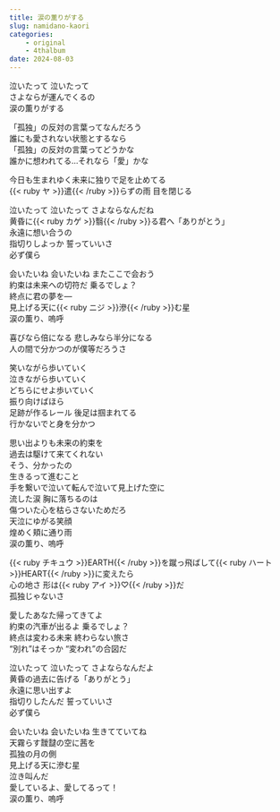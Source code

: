 ```yaml
---
title: 涙の薫りがする
slug: namidano-kaori
categories: 
    - original
    - 4thalbum
date: 2024-08-03
---
```


泣いたって 泣いたって  
さよならが運んでくるの  
涙の薫りがする  

「孤独」の反対の言葉ってなんだろう  
誰にも愛されない状態とするなら  
「孤独」の反対の言葉ってどうかな  
誰かに想われてる…それなら「愛」かな  

今日も生まれゆく未来に独りで足を止めてる  
{{< ruby ヤ >}}遣{{< /ruby >}}らずの雨 目を閉じる  

泣いたって 泣いたって さよならなんだね  
黄昏に{{< ruby カゲ >}}翳{{< /ruby >}}る君へ「ありがとう」  
永遠に想い合うの  
指切りしよっか 誓っていいさ  
必ず僕ら  

会いたいね 会いたいね またここで会おう  
約束は未来への切符だ 乗るでしょ？  
終点に君の夢を―  
見上げる天に{{< ruby ニジ >}}滲{{< /ruby >}}む星  
涙の薫り、嗚呼  

喜びなら倍になる 悲しみなら半分になる  
人の間で分かつのが僕等だろうさ  

笑いながら歩いていく  
泣きながら歩いていく  
どちらにせよ歩いていく  
振り向けばほら  
足跡が作るレール 後足は掴まれてる  
行かないでと身を分かつ  

思い出よりも未来の約束を  
過去は駆けて来てくれない  
そう、分かったの  
生きるって進むこと  
手を繋いで泣いて転んで泣いて見上げた空に  
流した涙 胸に落ちるのは  
傷ついた心を枯らさないためだろ  
天泣にゆがる笑顔  
煌めく頬に通り雨  
涙の薫り、嗚呼  

{{< ruby チキュウ >}}EARTH{{< /ruby >}}を蹴っ飛ばして{{< ruby ハート >}}HEART{{< /ruby >}}に変えたら  
心の地さ 形は{{< ruby アイ >}}♡{{< /ruby >}}だ  
孤独じゃないさ  

愛したあなた帰ってきてよ  
約束の汽車が出るよ 乗るでしょ？  
終点は変わる未来 終わらない旅さ  
“別れ”はそっか “変われ”の合図だ  

泣いたって 泣いたって さよならなんだよ  
黄昏の過去に告げる「ありがとう」  
永遠に思い出すよ  
指切りしたんだ 誓っていいさ  
必ず僕ら  

会いたいね 会いたいね 生きてていてね  
天霧らす靉靆の空に茜を  
孤独の月の側  
見上げる天に滲む星  
泣き叫んだ  
愛しているよ、愛してるって！  
涙の薫り、嗚呼  